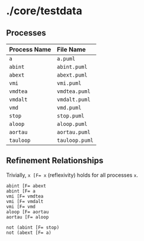./core/testdata
===============

Processes
---------

| Process Name | File Name      |
|:-------------|:---------------|
| `a`          | `a.puml`       |
| `abint`      | `abint.puml`   |
| `abext`      | `abext.puml`   |
| `vmi`        | `vmi.puml`     |
| `vmdtea`     | `vmdtea.puml`  |
| `vmdalt`     | `vmdalt.puml`  |
| `vmd`        | `vmd.puml`     |
| `stop`       | `stop.puml`    |
| `aloop`      | `aloop.puml`   |
| `aortau`     | `aortau.puml`  |
| `tauloop`    | `tauloop.puml` |


Refinement Relationships
------------------------
Trivially, `x [F= x` (reflexivity) holds for all processes `x`.

```cspm
abint [F= abext
abint [F= a
vmi [F= vmdtea
vmi [F= vmdalt
vmi [F= vmd
aloop [F= aortau
aortau [F= aloop

not (abint [F= stop)
not (abext [F= a)
```